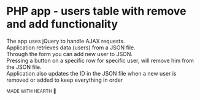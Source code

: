 # PHP app - users table with remove and add functionality
The app uses jQuery to handle AJAX requests.<br>
Application retrieves data (users) from a JSON file.<br>
Through the form you can add new user to JSON.<br>
Pressing a button on a specific row for specific user, will remove him from the JSON file.<br>
Application also updates the ID in the JSON file when a new user is removed or added to keep everything in order

<sub>MADE WITH HEARTH 🖤</sub>
